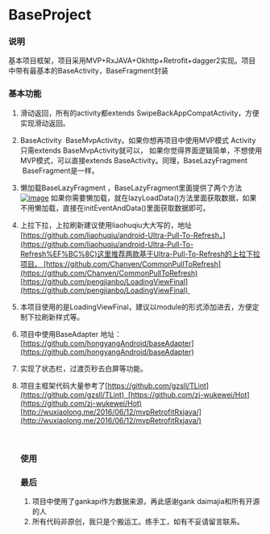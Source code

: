 # BaseProject

### 说明

基本项目框架，项目采用MVP+RxJAVA+Okhttp+Retrofit+dagger2实现。项目中带有最基本的BaseActivity，BaseFragment封装

### 基本功能

1. 滑动返回，所有的activity都extends SwipeBackAppCompatActivity，方便实现滑动返回。

2. BaseActivity  BaseMvpActivity。如果你想再项目中使用MVP模式 Activity只需extends BaseMvpActivity就可以，
   如果你觉得界面逻辑简单，不想使用MVP模式，可以直接extends BaseActivity。同理，BaseLazyFragment  BaseFragment是一样。

3. 懒加载BaseLazyFragment ，BaseLazyFragment里面提供了两个方法          [![image](https://github.com/zzkong/BaseProject/raw/master/Images/5F1E0C95-412A-4CFC-A321-7C580C256F06.png)](https://github.com/zzkong/BaseProject/blob/master/Images/5F1E0C95-412A-4CFC-A321-7C580C256F06.png)      如果你需要懒加载，就在lazyLoadData()方法里面获取数据，如果不用懒加载，直接在initEventAndData()里面获取数据即可。

4. 上拉下拉，上拉刷新建议使用liaohuqiu大大写的，地址[https://github.com/liaohuqiu/android-Ultra-Pull-To-Refresh，](https://github.com/liaohuqiu/android-Ultra-Pull-To-Refresh%EF%BC%8C)这里推荐两款基于Ultra-Pull-To-Refresh的上拉下拉项目。 [https://github.com/Chanven/CommonPullToRefresh](https://github.com/Chanven/CommonPullToRefresh)[https://github.com/pengjianbo/LoadingViewFinal](https://github.com/pengjianbo/LoadingViewFinal) 

5. 本项目使用的是LoadingViewFinal，建议以module的形式添加进去，方便定制下拉刷新样式等。

6. 项目中使用BaseAdapter 地址：[https://github.com/hongyangAndroid/baseAdapter](https://github.com/hongyangAndroid/baseAdapter)

7. 实现了状态栏，过渡页秒去白屏等功能。

8. 项目主框架代码大量参考了[https://github.com/gzsll/TLint](https://github.com/gzsll/TLint)  [https://github.com/zj-wukewei/Hot](https://github.com/zj-wukewei/Hot)[http://wuxiaolong.me/2016/06/12/mvpRetrofitRxjava/](http://wuxiaolong.me/2016/06/12/mvpRetrofitRxjava/)

    ​

    ### 使用

    ### 最后

    1. 项目中使用了gankapi作为数据来源，再此感谢gank daimajia和所有开源的人
    2. 所有代码非原创，我只是个搬运工。练手工，如有不妥请留言联系。
